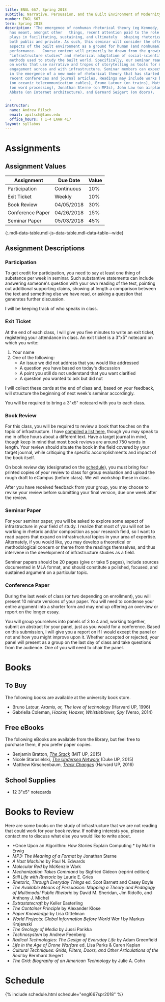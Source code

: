 ```yaml
---
title: ENGL 667, Spring 2018
subtitle: Narrative, Persuasion, and the Built Environment of Modernity
number: ENGL 667
term: Spring 2018
description: 'The emergence of nonhuman rhetorical theory (eg Kennedy, Rickert, Cooper)
  has meant, amongst other   things, recent attention paid to the role infrastructure
  plays in facilitating, sustaining, and ultimately   shaping rhetorical performances
  both public and private. As such, this seminar will consider the often   unseen
  aspects of the built environment as a ground for human (and nonhuman) rhetorical
  performance.   Course content will primarily be drawn from the growing field of
  “infrastructure studies” and rhetorical adaptation of social-scientific and humanistic
  methods used to study the built world. Specifically, our seminar readings will focus
  on works that use narrative and tropes of storytelling as tools for mapping rhetorical
  engagement across and with infrastructure. Seminar members can expect to participate
  in the emergence of a new mode of rhetorical theory that has started appearing in
  recent conferences and journal articles. Readings may include works by Nicole Starosielski
  (on oceanic telecommunication cables), Bruno Latour (on trains), Matthew Kirschenbaum
  (on word processing), Jonathan Sterne (on MP3s), John Law (on airplanes), Janet
  Abbate (on Internet architecture), and Bernard Seigert (on doors).

  '
instructor:
  name: Andrew Pilsch
  email: apilsch@tamu.edu
  office_hours: T 1-4 LAAH 417
layout: syllabus
---
```

# Assignments

## Assignment Values

| Assignment       | Due Date      | Value |
|------------------|---------------|-------|
| Participation    | Continuous    | 10%   |
| Exit Ticket      | Weekly        | 10%   |
| Book Review      | 04/05/2018    | 30%   |
| Conference Paper | 04/26/2018    | 15%   |
| Seminar Paper    | 05/03/2018    | 45%   |
{:.mdl-data-table.mdl-js-data-table.mdl-data-table--wide}

## Assignment Descriptions

### Participation

To get credit for participation, you need to say at least one thing of substance per week in seminar. Such substantive statements can include answering someone's question with your own reading of the text, pointing out additional supporting claims, showing at length a comparison between the text and something else we have read, or asking a question that generates further discussion.

I will be keeping track of who speaks in class.

### Exit Ticket

At the end of each class, I will give you five minutes to write an exit ticket, registering your attendance in class. An exit ticket is a 3"x5" notecard on which you write:

1. Your name
2. One of the following:
    * An issue we did not address that you would like addressed
    * A question you have based on today's discussion
    * A point you still do not understand that you want clarified
    * A question you wanted to ask but did not

I will collect these cards at the end of class and, based on your feedback, will structure the beginning of next week's seminar accordingly.

You will be required to bring a 3"x5" notecard with you to each class.

### Book Review

For this class, you will be required to review a book that touches on the topic of infrastructure. I have [compiled a list here](reviews.html), though you may speak to me in office hours about a different text. Have a target journal in mind, though keep in mind that most book reviews are around 750 words in length. Your review should situate the book in the field covered by your target journal, while critiquing the specific accomplishments and impact of the book itself.

On book review day (designated on the [schedule](schedule.html)), you must bring four printed copies of your review to class for group evaluation and upload the rough draft to eCampus (before class). We will workshop these in class.

After you have received feedback from your group, you may choose to revise your review before submitting your final version, due one week after the review.

### Seminar Paper

For your seminar paper, you will be asked to explore some aspect of infrastructure in your field of study. I realize that most of you will not be working in rhetoric and/or composition as your research field, so I want to read papers that expand on infrastructural topics in your area of expertise. Alternately, if you would like, you may develop a theoretical or methodological concern or theme from the readings themselves, and thus intervene in the development of infrastructure studies as a field.

Seminar papers should be 20 pages (give or take 5 pages), include sources documented in MLA format, and should constitute a polished, focused, and sustained argument on a particular topic.

### Conference Paper

During the last week of class (or two depending on enrollment), you will present 10 minute versions of your paper. You will need to condense your entire argument into a shorter form and may end up offering an overview or report on the longer essay.

You will group yourselves into panels of 3 to 4 and, working together, submit an abstract for your panel, just as you would for a conference. Based on this submission, I will give you a report on if I would except the panel or not and how you might improve upon it. Whether accepted or rejected, your panel will present as a group on the last day of class and take questions from the audience. One of you will need to chair the panel.
# Books

## To Buy

The following books are available at the university book store.

* Bruno Latour, *Aramis, or, The love of technology* (Harvard UP, 1996)
* Gabriella Coleman, *Hacker, Hoaxer, Whistleblower, Spy* (Verso, 2014)

## Free eBooks

The following eBooks are available from the library, but feel free to purchase them, if you prefer paper copies.

* Benjamin Bratton, [*The Stack*](http://web.a.ebscohost.com.ezproxy.library.tamu.edu/ehost/detail/detail?vid=0&sid=bfca56a1-6496-46ae-a194-555ccef902e3%40sessionmgr4007&bdata=JnNpdGU9ZWhvc3QtbGl2ZQ%3d%3d#AN=1179907&db=nlebk) (MIT UP, 2015)
* Nicole Starosielski, [*The Undersea Network*](http://ebookcentral.proquest.com.ezproxy.library.tamu.edu/lib/tamucs/detail.action?docID=1974178) (Duke UP, 2015)
* Matthew Kirschenbaum, [*Track Changes*](http://ebookcentral.proquest.com.ezproxy.library.tamu.edu/lib/tamucs/detail.action?docID=4510805) (Harvard UP, 2016)

## School Supplies

* 12 3"x5" notecards
# Books to Review

Here are some books on the study of infrastructure that we are not reading that could work for your book review. If nothing interests you, please contact me to discuss what else you would like to write about.

* *Once Upon an Algorithm: How Stories Explain Computing * by Martin Erwig
* *MP3: The Meaning of a Format* by Jonathan Sterne
* *A Vast Machine* by Paul N. Edwards
* *Molecular Red* by McKenzie Wark
* *Mechanization Takes Command* by Sigfried Gideon (reprint edition)
* *Still Life with Rhetoric* by Laurie E. Gries
* *Rhetoric, Through Everyday Things* ed. Scot Barnett and Casey Boyle
* *The Available Means of Persuasion: Mapping a Theory and Pedagogy of Multimodal Public Rhetoric* by David M. Sheridan, Jim Ridolfo, and Anthony J. Michel
* *Extrastatecraft* by Keller Easterling
* *The Container Principle* by Alexander Klose
* *Paper Knowledge* by Lisa Gittelman
* *World Projects: Global Information Before World War I* by Markus Krajewski
* *The Geology of Media* by Jussi Parikka
* *Technosystem* by Andrew Feenberg
* *Radical Technologies: The Design of Everyday Life* by Adam Greenfield
* *Life in the Age of Drone Warfare* ed. Lisa Parks & Caren Kaplan
* *Cultural Techniques: Grids, Filters, Doors, and Other Articulations of the Real* by Bernhard Siegert
* *The Grid: Biography of an American Technology* by Julie A. Cohn
# Schedule

{% include schedule.html schedule="engl667spr2018" %}